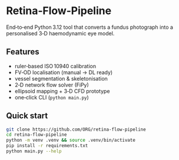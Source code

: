 # Retina‑Flow‑Pipeline

End‑to‑end Python 3.12 tool that converts a fundus photograph into a
personalised 3‑D haemodynamic eye model.

## Features
- ruler‑based ISO 10940 calibration
- FV‑OD localisation (manual → DL ready)
- vessel segmentation & skeletonisation
- 2‑D network flow solver (FiPy)
- ellipsoid mapping + 3‑D CFD prototype
- one‑click CLI (`python main.py`)

## Quick start
```bash
git clone https://github.com/ORG/retina-flow-pipeline
cd retina-flow-pipeline
python -m venv .venv && source .venv/bin/activate
pip install -r requirements.txt
python main.py --help
